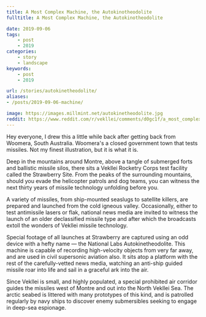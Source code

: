 ```yaml
---
title: A Most Complex Machine, the Autokinotheodolite
fulltitle: A Most Complex Machine, the Autokinotheodolite

date: 2019-09-06
tags:
    - post
    - 2019
categories:
    - story
    - landscape
keywords:
    - post
    - 2019

url: /stories/autokinetheodolite/
aliases:
- /posts/2019-09-06-machine/

image: https://images.millmint.net/autokinetheodolite.jpg
reddit: https://www.reddit.com/r/vekllei/comments/d0gc1f/a_most_complex_machine_the_autokinotheodolite/
---
```


Hey everyone, I drew this a little while back after getting back from Woomera, South Australia. Woomera's a closed government town that tests missiles. Not my finest illustration, but it is what it is.

Deep in the mountains around Montre, above a tangle of submerged forts and ballistic missile silos, there sits a Vekllei Rocketry Corps test facility called the Strawberry Site. From the peaks of the surrounding mountains, should you evade the helicopter patrols and dog teams, you can witness the next thirty years of missile technology unfolding before you.

A variety of missiles, from ship-mounted seaslugs to satellite killers, are prepared and launched from the cold igneous valley. Occasionally, either to test antimissile lasers or flak, national news media are invited to witness the launch of an older declassified missile type and after which the broadcasts extoll the wonders of Vekllei missile technology.

Special footage of all launches at Strawberry are captured using an odd device with a hefty name — the National Labs Autokinetheodolite. This machine is capable of recording high-velocity objects from very far away, and are used in civil supersonic aviation also. It sits atop a platform with the rest of the carefully-vetted news media, watching an anti-ship guided missile roar into life and sail in a graceful ark into the air.

Since Vekllei is small, and highly populated, a special prohibited air corridor guides the missiles west of Montre and out into the North Vekllei Sea. The arctic seabed is littered with many prototypes of this kind, and is patrolled regularly by navy ships to discover enemy submersibles seeking to engage in deep-sea espionage.
